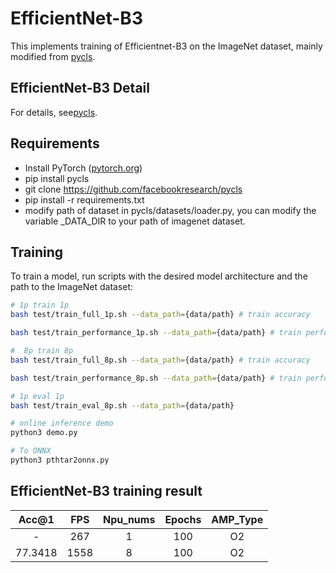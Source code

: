 # EfficientNet-B3

This implements training of Efficientnet-B3 on the ImageNet dataset, mainly modified from [pycls](https://github.com/facebookresearch/pycls).

## EfficientNet-B3 Detail 

For details, see[pycls](https://github.com/facebookresearch/pycls).


## Requirements 

- Install PyTorch ([pytorch.org](http://pytorch.org))
- pip install pycls
- git clone https://github.com/facebookresearch/pycls
- pip install -r requirements.txt
- modify path of dataset in pycls/datasets/loader.py, you can modify the variable _DATA_DIR to your path of imagenet dataset.

## Training 

To train a model, run scripts with the desired model architecture and the path to the ImageNet dataset:

```bash
# 1p train 1p
bash test/train_full_1p.sh --data_path={data/path} # train accuracy

bash test/train_performance_1p.sh --data_path={data/path} # train performance

#  8p train 8p
bash test/train_full_8p.sh --data_path={data/path} # train accuracy

bash test/train_performance_8p.sh --data_path={data/path} # train performance

# 1p eval 1p
bash test/train_eval_8p.sh --data_path={data/path}

# online inference demo 
python3 demo.py

# To ONNX
python3 pthtar2onnx.py

```

## EfficientNet-B3 training result 

| Acc@1  | FPS  | Npu_nums | Epochs | AMP_Type |
| :----: | :--: | :------: | :----: | :------: |
|   -    | 267   |    1     |  100   |    O2    |
| 77.3418 | 1558  |    8     |  100   |    O2    |




